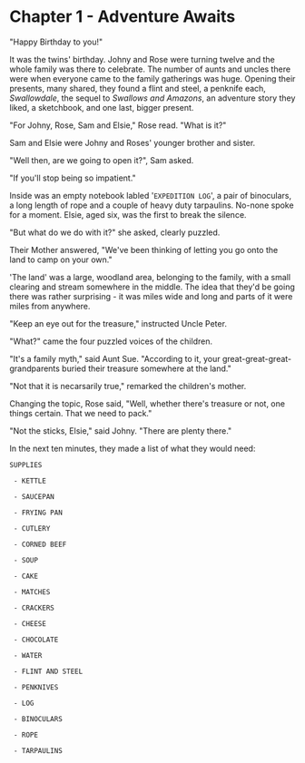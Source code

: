 # Chapter 1 - Adventure Awaits

"Happy Birthday to you!"

It was the twins' birthday. Johny and Rose were turning twelve and the whole family was there to celebrate. The number of aunts and uncles there were when everyone came to the family gatherings was huge. Opening their presents, many shared, they found a flint and steel, a penknife each, *Swallowdale*, the sequel to *Swallows and Amazons*, an adventure story they liked, a sketchbook, and one last, bigger present.

"For Johny, Rose, Sam and Elsie," Rose read. "What is it?"

Sam and Elsie were Johny and Roses' younger brother and sister.

"Well then, are we going to open it?", Sam asked.

"If you'll stop being so impatient."

Inside was an empty notebook labled '`EXPEDITION LOG`', a pair of binoculars, a long length of rope and a couple of heavy duty tarpaulins. No-none spoke for a moment. Elsie, aged six, was the first to break the silence.

"But what do we do with it?" she asked, clearly puzzled.

Their Mother answered, "We've been thinking of letting you go onto the land to camp on your own."

'The land' was a large, woodland area, belonging to the family, with a small clearing and stream somewhere in the middle. The idea that they'd be going there was rather surprising - it was miles wide and long and parts of it were miles from anywhere.

"Keep an eye out for the treasure," instructed Uncle Peter.

"What?" came the four puzzled voices of the children.

"It's a family myth," said Aunt Sue. "According to it, your great-great-great-grandparents buried their treasure somewhere at the land."

"Not that it is necarsarily true," remarked the children's mother.

Changing the topic, Rose said, "Well, whether there's treasure or not, one things certain. That we need to pack."

"Not the sticks, Elsie," said Johny. "There are plenty there."

In the next ten minutes, they made a list of what they would need:

```
SUPPLIES

 - KETTLE

 - SAUCEPAN

 - FRYING PAN

 - CUTLERY

 - CORNED BEEF

 - SOUP

 - CAKE

 - MATCHES

 - CRACKERS

 - CHEESE

 - CHOCOLATE

 - WATER

 - FLINT AND STEEL

 - PENKNIVES

 - LOG

 - BINOCULARS

 - ROPE

 - TARPAULINS
```
